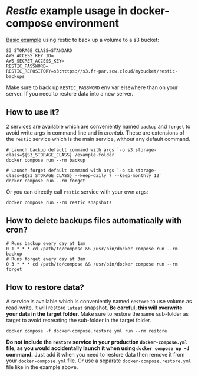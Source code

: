 # _Restic_ example usage in docker-compose environment

[Basic example](./docker-compose.yml) using restic to back up a volume to a s3 bucket:

```dotenv
S3_STORAGE_CLASS=STANDARD
AWS_ACCESS_KEY_ID=
AWS_SECRET_ACCESS_KEY=
RESTIC_PASSWORD=
RESTIC_REPOSITORY=s3:https://s3.fr-par.scw.cloud/mybucket/restic-backups
```

Make sure to back up `RESTIC_PASSWORD` env var elsewhere than on your server. If you need to restore data into a 
new server.

## How to use it?

2 services are available which are conveniently named `backup` and `forget` to avoid write args in command line 
and in *crontab*. These are extensions of the `restic` service which is the main service, without any default command.

```shell
# Launch backup default command with args `-o s3.storage-class=${S3_STORAGE_CLASS} /example-folder`
docker compose run --rm backup

# Launch forget default command with args `-o s3.storage-class=${S3_STORAGE_CLASS} --keep-daily 7 --keep-monthly 12`
docker compose run --rm forget
```

Or you can directly call `restic` service with your own args:

```shell
docker compose run --rm restic snapshots
```

## How to delete backups files automatically with cron?

```shell
# Runs backup every day at 1am
0 1 * * * cd /path/to/compose && /usr/bin/docker compose run --rm backup
# Runs forget every day at 3am
0 3 * * * cd /path/to/compose && /usr/bin/docker compose run --rm forget
```

## How to restore data?

A service is available which is conveniently named `restore` to use volume as read-write, it will restore `latest` snapshot. **Be careful, 
this will overwrite your data in the target folder.**
Make sure to restore the same sub-folder as target to avoid recreating the sub-folder in the target folder.

```shell
docker compose -f docker-compose.restore.yml run --rm restore
```

**Do not include the `restore` service in your production `docker-compose.yml` file, as you would accidentally launch it when using `docker compose up -d` command.**
Just add it when you need to restore data then remove it from your `docker-compose.yml` file. Or use a separate `docker-compose.restore.yml` file like in the example above.
